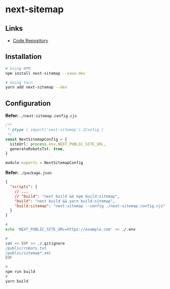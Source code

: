 # next-sitemap

## Links

- [Code Repository](https://github.com/iamvishnusankar/next-sitemap)

## Installation

```sh
# Using NPM
npm install next-sitemap --save-dev

# Using Yarn
yarn add next-sitemap --dev
```

## Configuration

**Refer:** `./next-sitemap.config.cjs`

```ts
/**
 * @type { import('next-sitemap').IConfig }
 */
const NextSitemapConfig = {
  siteUrl: process.env.NEXT_PUBLIC_SITE_URL,
  generateRobotsTxt: true,
}

module.exports = NextSitemapConfig
```

**Refer:** `./package.json`

```json
{
  "scripts": {
    // ...
    // "build": "next build && npm build:sitemap",
    "build": "next build && yarn build:sitemap",
    "build:sitemap": "next-sitemap --config ./next-sitemap.config.cjs"
  }
}
```

```sh
#
echo 'NEXT_PUBLIC_SITE_URL=https://example.com' >> ./.env

#
cat << EOF >> ./.gitignore
/public/robots.txt
/public/sitemap*.xml
EOF

#
npm run build
#
yarn build
```
